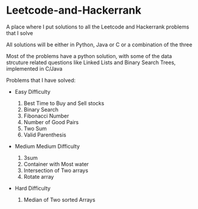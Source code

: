 # Leetcode-and-Hackerrank

A place where I put solutions to all the Leetcode and Hackerrank problems that I solve

All solutions will be either in Python, Java or C or a combination of the three

Most of the problems have a python solution, with some of the data strcuture related questions like Linked Lists and Binary Search Trees, implemented in C/Java

Problems that I have solved: 

- Easy Difficulty

  1) Best Time to Buy and Sell stocks
  2) Binary Search
  3) Fibonacci Number
  4) Number of Good Pairs
  5) Two Sum
  6) Valid Parenthesis

- Medium Medium Difficulty

  1) 3sum
  2) Container with Most water
  3) Intersection of Two arrays
  4) Rotate array

- Hard Difficulty 
  1) Median of Two sorted Arrays

